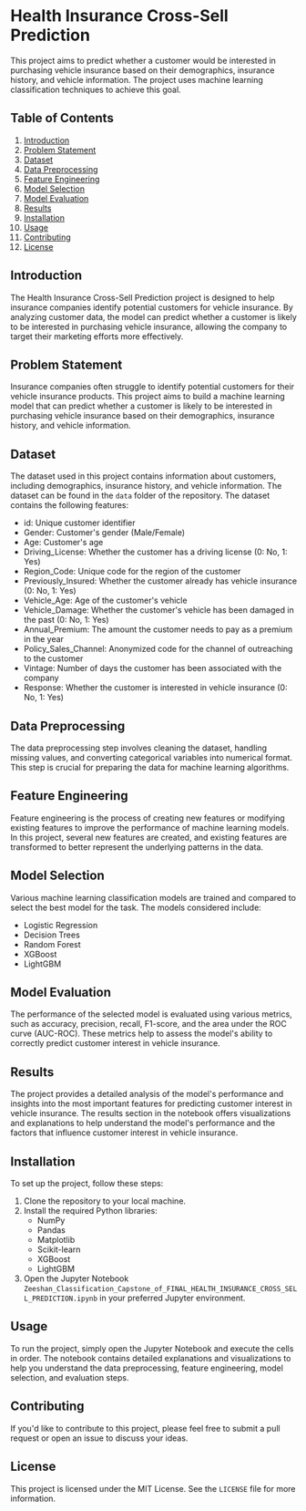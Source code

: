 # Health Insurance Cross-Sell Prediction

This project aims to predict whether a customer would be interested in purchasing vehicle insurance based on their demographics, insurance history, and vehicle information. The project uses machine learning classification techniques to achieve this goal.

## Table of Contents

1. [Introduction](#introduction)
2. [Problem Statement](#problem-statement)
3. [Dataset](#dataset)
4. [Data Preprocessing](#data-preprocessing)
5. [Feature Engineering](#feature-engineering)
6. [Model Selection](#model-selection)
7. [Model Evaluation](#model-evaluation)
8. [Results](#results)
9. [Installation](#installation)
10. [Usage](#usage)
11. [Contributing](#contributing)
12. [License](#license)

## Introduction

The Health Insurance Cross-Sell Prediction project is designed to help insurance companies identify potential customers for vehicle insurance. By analyzing customer data, the model can predict whether a customer is likely to be interested in purchasing vehicle insurance, allowing the company to target their marketing efforts more effectively.

## Problem Statement

Insurance companies often struggle to identify potential customers for their vehicle insurance products. This project aims to build a machine learning model that can predict whether a customer is likely to be interested in purchasing vehicle insurance based on their demographics, insurance history, and vehicle information.

## Dataset

The dataset used in this project contains information about customers, including demographics, insurance history, and vehicle information. The dataset can be found in the `data` folder of the repository. The dataset contains the following features:

- id: Unique customer identifier
- Gender: Customer's gender (Male/Female)
- Age: Customer's age
- Driving_License: Whether the customer has a driving license (0: No, 1: Yes)
- Region_Code: Unique code for the region of the customer
- Previously_Insured: Whether the customer already has vehicle insurance (0: No, 1: Yes)
- Vehicle_Age: Age of the customer's vehicle
- Vehicle_Damage: Whether the customer's vehicle has been damaged in the past (0: No, 1: Yes)
- Annual_Premium: The amount the customer needs to pay as a premium in the year
- Policy_Sales_Channel: Anonymized code for the channel of outreaching to the customer
- Vintage: Number of days the customer has been associated with the company
- Response: Whether the customer is interested in vehicle insurance (0: No, 1: Yes)

## Data Preprocessing

The data preprocessing step involves cleaning the dataset, handling missing values, and converting categorical variables into numerical format. This step is crucial for preparing the data for machine learning algorithms.

## Feature Engineering

Feature engineering is the process of creating new features or modifying existing features to improve the performance of machine learning models. In this project, several new features are created, and existing features are transformed to better represent the underlying patterns in the data.

## Model Selection

Various machine learning classification models are trained and compared to select the best model for the task. The models considered include:

- Logistic Regression
- Decision Trees
- Random Forest
- XGBoost
- LightGBM

## Model Evaluation

The performance of the selected model is evaluated using various metrics, such as accuracy, precision, recall, F1-score, and the area under the ROC curve (AUC-ROC). These metrics help to assess the model's ability to correctly predict customer interest in vehicle insurance.

## Results

The project provides a detailed analysis of the model's performance and insights into the most important features for predicting customer interest in vehicle insurance. The results section in the notebook offers visualizations and explanations to help understand the model's performance and the factors that influence customer interest in vehicle insurance.

## Installation

To set up the project, follow these steps:

1. Clone the repository to your local machine.
2. Install the required Python libraries:
   - NumPy
   - Pandas
   - Matplotlib
   - Scikit-learn
   - XGBoost
   - LightGBM
3. Open the Jupyter Notebook `Zeeshan_Classification_Capstone_of_FINAL_HEALTH_INSURANCE_CROSS_SELL_PREDICTION.ipynb` in your preferred Jupyter environment.

## Usage

To run the project, simply open the Jupyter Notebook and execute the cells in order. The notebook contains detailed explanations and visualizations to help you understand the data preprocessing, feature engineering, model selection, and evaluation steps.

## Contributing

If you'd like to contribute to this project, please feel free to submit a pull request or open an issue to discuss your ideas.

## License

This project is licensed under the MIT License. See the `LICENSE` file for more information.
